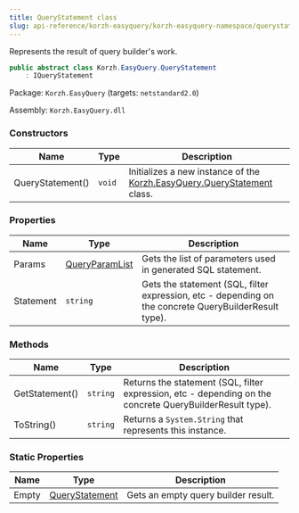 ```yaml
---
title: QueryStatement class
slug: api-reference/korzh-easyquery/korzh-easyquery-namespace/querystatement-class
---
```

Represents the result of query builder's work.
```csharp
public abstract class Korzh.EasyQuery.QueryStatement
    : IQueryStatement

```
Package: `Korzh.EasyQuery` (targets: `netstandard2.0`)

Assembly: `Korzh.EasyQuery.dll`

### Constructors

| Name | Type | Description | 
| --- | --- | --- | 
| QueryStatement() | `void` | Initializes a new instance of the [Korzh.EasyQuery.QueryStatement](/api-reference/korzh-easyquery/korzh-easyquery-namespace/querystatement-class) class. | 


### Properties

| Name | Type | Description | 
| --- | --- | --- | 
| Params | [QueryParamList](/api-reference/korzh-easyquery/korzh-easyquery-namespace/queryparamlist-class) | Gets the list of parameters used in generated SQL statement. | 
| Statement | `string` | Gets the statement (SQL, filter expression, etc - depending on the concrete QueryBuilderResult type). | 


### Methods

| Name | Type | Description | 
| --- | --- | --- | 
| GetStatement() | `string` | Returns the statement (SQL, filter expression, etc - depending on the concrete QueryBuilderResult type). | 
| ToString() | `string` | Returns a `System.String` that represents this instance. | 


### Static Properties

| Name | Type | Description | 
| --- | --- | --- | 
| Empty | [QueryStatement](/api-reference/korzh-easyquery/korzh-easyquery-namespace/querystatement-class) | Gets an empty query builder result. |